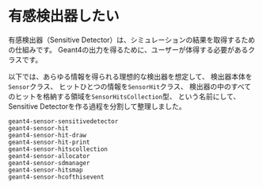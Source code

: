 # 有感検出器したい

有感検出器（Sensitive Detector）は、シミュレーションの結果を取得するための仕組みです。
Geant4の出力を得るために、ユーザーが体得する必要があるクラスです。

以下では、あらゆる情報を得られる理想的な検出器を想定して、
検出器本体を`Sensor`クラス、
ヒットひとつの情報を``SensorHit``クラス、
検出器の中のすべてのヒットを格納する領域を``SensorHitsCollection``型、
という名前にして、Sensitive Detectorを作る過程を分割して整理しました。

```{toctree}
geant4-sensor-sensitivedetector
geant4-sensor-hit
geant4-sensor-hit-draw
geant4-sensor-hit-print
geant4-sensor-hitscollection
geant4-sensor-allocator
geant4-sensor-sdmanager
geant4-sensor-hitsmap
geant4-sensor-hcofthisevent
```
